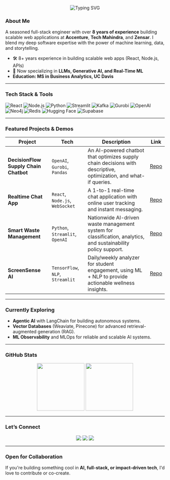 
<p align="center">
  <img src="https://readme-typing-svg.demolab.com?lines=I'm%20Shweta%20Sharma%20%E2%9C%A8;Full-Stack%20Developer%20%E2%80%94%20React%20%7C%20Next.js%20%7C%20Python;AI%20Engineer%20%E2%80%94%20OpenAI%20%7C%20Streamlit%20%7C%20Kafka&font=Fira%20Code&center=true&vCenter=true&width=700&height=45&color=f75c7e&pause=1000&size=22" alt="Typing SVG" />
</p>

### About Me

A seasoned full-stack engineer with over **8 years of experience** building scalable web applications at **Accenture**, **Tech Mahindra**, and **Zensar**. I blend my deep software expertise with the power of machine learning, data, and storytelling.

- 🛠️ 8+ years experience in building scalable web apps (React, Node.js, APIs)
- 🤖 Now specializing in **LLMs, Generative AI, and Real-Time ML**
- **Education: MS in Business Analytics, UC Davis**

---

### Tech Stack & Tools

![React](https://img.shields.io/badge/React-61DAFB?style=for-the-badge&logo=react&logoColor=black)
![Node.js](https://img.shields.io/badge/Node.js-339933?style=for-the-badge&logo=node-dot-js&logoColor=white)
![Python](https://img.shields.io/badge/Python-FFD43B?style=for-the-badge&logo=python&logoColor=blue)
![Streamlit](https://img.shields.io/badge/Streamlit-FF4B4B?style=for-the-badge&logo=streamlit&logoColor=white)
![Kafka](https://img.shields.io/badge/Kafka-231F20?style=for-the-badge&logo=apachekafka)
![Gurobi](https://img.shields.io/badge/Gurobi-DA2C38?style=for-the-badge&logoColor=white)
![OpenAI](https://img.shields.io/badge/OpenAI-412991?style=for-the-badge&logo=openai&logoColor=white)
![Neo4j](https://img.shields.io/badge/Neo4j-4581C5?style=for-the-badge&logo=neo4j&logoColor=white)
![Redis](https://img.shields.io/badge/Redis-DC382D?style=for-the-badge&logo=redis&logoColor=white)
![Hugging Face](https://img.shields.io/badge/Hugging%20Face-FFD43B?style=for-the-badge&logo=huggingface&logoColor=black)
![Supabase](https://img.shields.io/badge/Supabase-3ECF8E?style=for-the-badge&logo=supabase&logoColor=white)

---

### Featured Projects & Demos

| Project | Tech | Description | Link |
|---|---|---|---|
| **DecisionFlow Supply Chain Chatbot** | `OpenAI`, `Gurobi`, `Pandas` | An AI-powered chatbot that optimizes supply chain decisions with descriptive, optimization, and what-if queries. | [Repo](https://github.com/shweta46411/decisionflow_supplychain_chatbot) |
| **Realtime Chat App** | `React`, `Node.js`, `WebSocket` | A 1-to-1 real-time chat application with online user tracking and instant messaging. | [Repo](https://github.com/shweta46411/realtime-chat-app) |
| **Smart Waste Management** | `Python`, `Streamlit`, `OpenAI` | Nationwide AI-driven waste management system for classification, analytics, and sustainability policy support. | [Repo](https://github.com/shweta46411/Smart-Waste-Management) |
| **ScreenSense AI** | `TensorFlow`, `NLP`, `Streamlit` | Daily/weekly analyzer for student engagement, using ML + NLP to provide actionable wellness insights. | [Repo](https://github.com/shweta46411/screensenseai) |


---

### Currently Exploring

* **Agentic AI** with LangChain for building autonomous systems.
* **Vector Databases** (Weaviate, Pinecone) for advanced retrieval-augmented generation (RAG).
* **ML Observability** and MLOps for reliable and scalable AI systems.

---

### GitHub Stats

<p align="center">
  <img src="https://github-readme-stats.vercel.app/api?username=shweta46411&show_icons=true&theme=radical" height="150" />
  <img src="https://github-readme-streak-stats.herokuapp.com?user=shweta46411&theme=radical" height="150" />
</p>

---

### Let’s Connect

<p align="center">
  <a href="https://www.linkedin.com/in/shweta-sharma-linkedin/" target="_blank"><img src="https://img.shields.io/badge/LinkedIn-blue?style=flat&logo=linkedin"></a>
  <a href="mailto:shweta.sharma@email.com"><img src="https://img.shields.io/badge/Email-D14836?style=flat&logo=gmail&logoColor=white"></a>
  <a href="https://shweta46411.github.io"><img src="https://img.shields.io/badge/Portfolio-000?style=flat&logo=vercel&logoColor=white"></a>
</p>

---

### Open for Collaboration

If you're building something cool in **AI, full-stack, or impact-driven tech**, I'd love to contribute or co-create.

